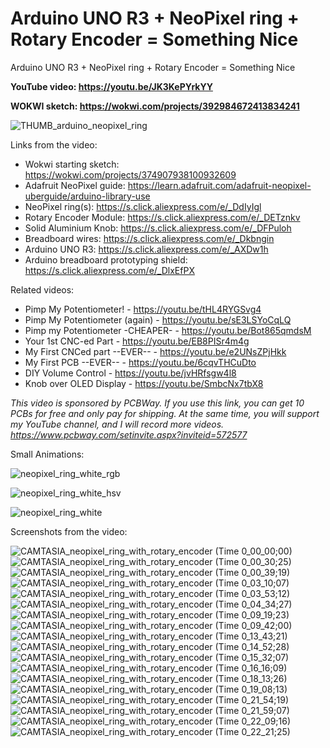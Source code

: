 # Arduino UNO R3 + NeoPixel ring + Rotary Encoder = Something Nice
Arduino UNO R3 + NeoPixel ring + Rotary Encoder = Something Nice

**YouTube video: https://youtu.be/JK3KePYrkYY**

**WOKWI sketch: https://wokwi.com/projects/392984672413834241**


![THUMB_arduino_neopixel_ring](https://github.com/upiir/arduino_neopixel_rings/assets/117754156/4e4a84ac-7bdd-4296-a003-c34cb91c94ff)


Links from the video:
- Wokwi starting sketch: https://wokwi.com/projects/374907938100932609
- Adafruit NeoPixel guide: https://learn.adafruit.com/adafruit-neopixel-uberguide/arduino-library-use
- NeoPixel ring(s): https://s.click.aliexpress.com/e/_DdIyIgl
- Rotary Encoder Module: https://s.click.aliexpress.com/e/_DETznkv
- Solid Aluminium Knob: https://s.click.aliexpress.com/e/_DFPuloh
- Breadboard wires: https://s.click.aliexpress.com/e/_Dkbngin
- Arduino UNO R3: https://s.click.aliexpress.com/e/_AXDw1h
- Arduino breadboard prototyping shield: https://s.click.aliexpress.com/e/_DlxEfPX

Related videos:
- Pimp My Potentiometer! - https://youtu.be/tHL4RYGSvg4
- Pimp My Potentiometer (again) - https://youtu.be/sE3LSYoCqLQ
- Pimp my Potentiometer -CHEAPER- - 	https://youtu.be/Bot865qmdsM
- Your 1st CNC-ed Part - https://youtu.be/EB8PISr4m4g
- My First CNCed part --EVER-- - https://youtu.be/e2UNsZPjHkk
- My First PCB --EVER-- - https://youtu.be/6cqvTHCuDto
- DIY Volume Control - https://youtu.be/jvHRfsgw4l8
- Knob over OLED Display - https://youtu.be/SmbcNx7tbX8

_This video is sponsored by PCBWay. If you use this link, you can get 10 PCBs for free and only pay for shipping. At the same time, you will support my YouTube channel, and I will record more videos. https://www.pcbway.com/setinvite.aspx?inviteid=572577_



Small Animations:

![neopixel_ring_white_rgb](https://github.com/upiir/arduino_neopixel_rings/assets/117754156/5b0e78e7-8cb6-4b13-afee-052259754393)

![neopixel_ring_white_hsv](https://github.com/upiir/arduino_neopixel_rings/assets/117754156/e99f5ca4-85c6-46f1-b52e-10285e173509)

![neopixel_ring_white](https://github.com/upiir/arduino_neopixel_rings/assets/117754156/78d72c6b-c58b-4d33-bef6-56ed76509f4e)



Screenshots from the video:

![CAMTASIA_neopixel_ring_with_rotary_encoder (Time 0_00_00;00)](https://github.com/upiir/arduino_neopixel_rings/assets/117754156/dd07a994-62b1-4987-9f83-5a8447dbf2ce)
![CAMTASIA_neopixel_ring_with_rotary_encoder (Time 0_00_30;25)](https://github.com/upiir/arduino_neopixel_rings/assets/117754156/fb969f71-e2ba-4ada-b431-5d9888d72436)
![CAMTASIA_neopixel_ring_with_rotary_encoder (Time 0_00_39;19)](https://github.com/upiir/arduino_neopixel_rings/assets/117754156/c3cf68ed-05e3-428d-bbf1-826851aaabdc)
![CAMTASIA_neopixel_ring_with_rotary_encoder (Time 0_03_10;07)](https://github.com/upiir/arduino_neopixel_rings/assets/117754156/a8a92160-f9aa-4776-95d7-c7ddb5591d5c)
![CAMTASIA_neopixel_ring_with_rotary_encoder (Time 0_03_53;12)](https://github.com/upiir/arduino_neopixel_rings/assets/117754156/b53e13fc-dea5-4643-9270-d1e79b12eb25)
![CAMTASIA_neopixel_ring_with_rotary_encoder (Time 0_04_34;27)](https://github.com/upiir/arduino_neopixel_rings/assets/117754156/9166b384-7ab5-434e-b0c2-71c616074337)
![CAMTASIA_neopixel_ring_with_rotary_encoder (Time 0_09_19;23)](https://github.com/upiir/arduino_neopixel_rings/assets/117754156/e1970914-e1db-4f74-b09b-205c1eb758b7)
![CAMTASIA_neopixel_ring_with_rotary_encoder (Time 0_09_42;00)](https://github.com/upiir/arduino_neopixel_rings/assets/117754156/5458519a-233b-46ee-8c6c-2b0ee129c223)
![CAMTASIA_neopixel_ring_with_rotary_encoder (Time 0_13_43;21)](https://github.com/upiir/arduino_neopixel_rings/assets/117754156/480a8534-b0fc-429b-b2aa-110543f1a0d3)
![CAMTASIA_neopixel_ring_with_rotary_encoder (Time 0_14_52;28)](https://github.com/upiir/arduino_neopixel_rings/assets/117754156/15de5de7-44d1-4677-9e36-9e9ad7147b8b)
![CAMTASIA_neopixel_ring_with_rotary_encoder (Time 0_15_32;07)](https://github.com/upiir/arduino_neopixel_rings/assets/117754156/6ae334ce-d20a-459f-a5f7-48d6de7a130c)
![CAMTASIA_neopixel_ring_with_rotary_encoder (Time 0_16_16;09)](https://github.com/upiir/arduino_neopixel_rings/assets/117754156/f5e4c5e8-cfc8-46ce-bc9d-2ee6d1ccedfc)
![CAMTASIA_neopixel_ring_with_rotary_encoder (Time 0_18_13;26)](https://github.com/upiir/arduino_neopixel_rings/assets/117754156/b8cf8a89-6953-449b-bbcd-0fddb040f1b6)
![CAMTASIA_neopixel_ring_with_rotary_encoder (Time 0_19_08;13)](https://github.com/upiir/arduino_neopixel_rings/assets/117754156/c9abf74f-d3d0-41c8-ae38-8891fa3cf074)
![CAMTASIA_neopixel_ring_with_rotary_encoder (Time 0_21_54;19)](https://github.com/upiir/arduino_neopixel_rings/assets/117754156/19f07fa4-9104-4e7c-b197-d37f9a3e1649)
![CAMTASIA_neopixel_ring_with_rotary_encoder (Time 0_21_59;07)](https://github.com/upiir/arduino_neopixel_rings/assets/117754156/f68d43a3-6f2b-4cbc-92b7-70aac55db317)
![CAMTASIA_neopixel_ring_with_rotary_encoder (Time 0_22_09;16)](https://github.com/upiir/arduino_neopixel_rings/assets/117754156/71e06d25-e43b-4272-a92d-51cd73b36a09)
![CAMTASIA_neopixel_ring_with_rotary_encoder (Time 0_22_21;25)](https://github.com/upiir/arduino_neopixel_rings/assets/117754156/dbb9cae2-8c2d-4d08-a64b-84d85d8eb645)
